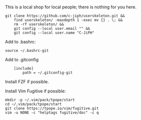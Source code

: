 This is a local shop for local people; there is nothing for you here.

	git clone https://github.com/c-jiph/userskeleton.git &&
		find userskeleton/ -maxdepth 1 -exec mv {} . \; &&
		rm -rf userskeleton/ &&
		git config --local user.email "" && 
		git config --local user.name "C-JiPH"

Add to .bashrc:
	
	source ~/.bashrc-git

Add to .gitconfig

        [include]
            path = ~/.gitconfig-git

Install FZF if possible.

Install Vim Fugitive if possible:

	mkdir -p ~/.vim/pack/tpope/start
	cd ~/.vim/pack/tpope/start
	git clone https://tpope.io/vim/fugitive.git
	vim -u NONE -c "helptags fugitive/doc" -c q
